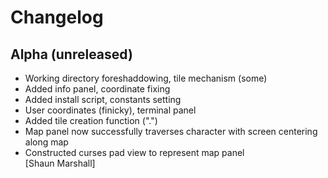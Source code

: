 Changelog
=========


Alpha (unreleased)
------------------

- Working directory foreshaddowing, tile mechanism (some)
- Added info panel, coordinate fixing  
- Added install script, constants setting  
- User coordinates (finicky), terminal panel  
- Added tile creation function (".")  
- Map panel now successfully traverses character with screen centering along map  
- Constructed curses pad view to represent map panel  
  [Shaun Marshall]
